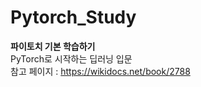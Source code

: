 # Pytorch_Study
**파이토치 기본 학습하기**   
PyTorch로 시작하는 딥러닝 입문    
참고 페이지 : https://wikidocs.net/book/2788
